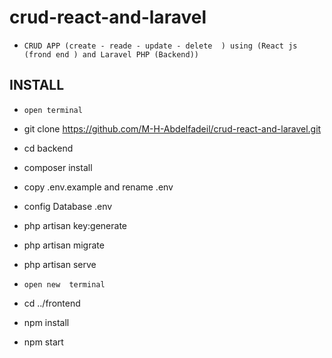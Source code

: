 # crud-react-and-laravel

* `CRUD APP (create - reade - update - delete  ) using (React js (frond end ) and Laravel PHP (Backend))`
## INSTALL 
* `open terminal`
 
* git clone https://github.com/M-H-Abdelfadeil/crud-react-and-laravel.git

* cd backend 
* composer install 
* copy .env.example and rename .env
* config Database .env
* php artisan key:generate
* php artisan migrate
* php artisan serve 

* `open new  terminal`
* cd ../frontend 
* npm install 
* npm start 

 
